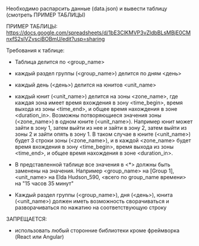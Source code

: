 Необходимо распарсить данные (data.json) и вывести таблицу (смотреть ПРИМЕР ТАБЛИЦЫ)

ПРИМЕР ТАБЛИЦЫ: https://docs.google.com/spreadsheets/d/1bE3ClKMVP3vZldbBLsMBjE0CMnxfS2slVZvsciBOBmU/edit?usp=sharing


Требования к таблице:

- Таблица делится по <group_name>

- каждый раздел группы (<group_name>) делится по дням <день>

- каждый день (<день>) делится на юнитов <unit_name>

- каждый юнит (<unit_name>) делится на зоны <zone_name>, где каждая зона имеет время вхождения в зону <time_begin>, время выхода из зоны <time_end>, и общее время нахождения в зоне <duration_in>. Возможны потворяющиеся значения зоны (<zone_name>) в одном юните (<unit_name>). Например юнит может зайти в зону 1, затем выйти из нее и зайти в зону 2, затем выйти из зоны 2 и зайти опять в зону 1. В таком случае в юните (<unit_name>) будет 3 строки зоны (<zone_name>), и в каждой <zone_name> будет время вхождения в зону <time_begin>, время выхода из зоны <time_end>, и общее время нахождения в зоне <duration_in>.

- В представленной таблице все значения в <*> должны быть заменены на значения. Например <group_name> на [Group 1], <unit_name> на Elda Hudson_590, <всего по group_name времени> на "15 часов 35 минут"

- Каждый раздел группы (<group_name>), дня (<день>), юнита (<unit_name>) должен иметь возможность сворачиваться и разворачиваться по нажатию на соответствующую строку


ЗАПРЕЩАЕТСЯ:

- использовать любый сторонние библиотеки кроме фреймворка (React или Angular)



